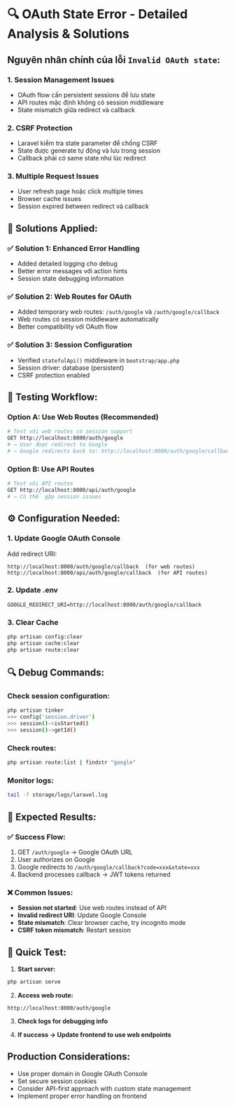 # 🔍 OAuth State Error - Detailed Analysis & Solutions

## **Nguyên nhân chính của lỗi `Invalid OAuth state`:**

### 1. **Session Management Issues**
- OAuth flow cần persistent sessions để lưu state
- API routes mặc định không có session middleware
- State mismatch giữa redirect và callback

### 2. **CSRF Protection**
- Laravel kiểm tra state parameter để chống CSRF
- State được generate tự động và lưu trong session
- Callback phải có same state như lúc redirect

### 3. **Multiple Request Issues**
- User refresh page hoặc click multiple times
- Browser cache issues
- Session expired between redirect và callback

## **🔧 Solutions Applied:**

### ✅ **Solution 1: Enhanced Error Handling**
- Added detailed logging cho debug
- Better error messages với action hints
- Session state debugging information

### ✅ **Solution 2: Web Routes for OAuth** 
- Added temporary web routes: `/auth/google` và `/auth/google/callback`
- Web routes có session middleware automatically
- Better compatibility với OAuth flow

### ✅ **Solution 3: Session Configuration**
- Verified `statefulApi()` middleware in `bootstrap/app.php`
- Session driver: database (persistent)
- CSRF protection enabled

## **🧪 Testing Workflow:**

### **Option A: Use Web Routes (Recommended)**
```bash
# Test với web routes có session support
GET http://localhost:8000/auth/google
# → User được redirect to Google
# → Google redirects back to: http://localhost:8000/auth/google/callback
```

### **Option B: Use API Routes**
```bash
# Test với API routes
GET http://localhost:8000/api/auth/google
# → Có thể gặp session issues
```

## **⚙️ Configuration Needed:**

### 1. **Update Google OAuth Console**
Add redirect URI:
```
http://localhost:8000/auth/google/callback  (for web routes)
http://localhost:8000/api/auth/google/callback  (for API routes)
```

### 2. **Update .env**
```env
GOOGLE_REDIRECT_URI=http://localhost:8000/auth/google/callback
```

### 3. **Clear Cache**
```bash
php artisan config:clear
php artisan cache:clear
php artisan route:clear
```

## **🔍 Debug Commands:**

### Check session configuration:
```bash
php artisan tinker
>>> config('session.driver')
>>> session()->isStarted()
>>> session()->getId()
```

### Check routes:
```bash
php artisan route:list | findstr "google"
```

### Monitor logs:
```bash
tail -f storage/logs/laravel.log
```

## **🎯 Expected Results:**

### ✅ **Success Flow:**
1. GET `/auth/google` → Google OAuth URL
2. User authorizes on Google
3. Google redirects to `/auth/google/callback?code=xxx&state=xxx`
4. Backend processes callback → JWT tokens returned

### ❌ **Common Issues:**
- **Session not started**: Use web routes instead of API
- **Invalid redirect URI**: Update Google Console
- **State mismatch**: Clear browser cache, try incognito mode
- **CSRF token mismatch**: Restart session

## **🚀 Quick Test:**

1. **Start server:**
```bash
php artisan serve
```

2. **Access web route:**
```
http://localhost:8000/auth/google
```

3. **Check logs for debugging info**

4. **If success → Update frontend to use web endpoints**

## **Production Considerations:**

- Use proper domain in Google OAuth Console
- Set secure session cookies
- Consider API-first approach with custom state management
- Implement proper error handling on frontend
